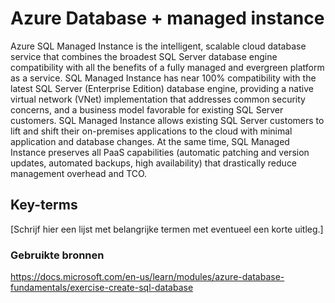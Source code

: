 # Azure Database + managed instance


Azure SQL Managed Instance is the intelligent, scalable cloud database service that combines the broadest SQL Server database engine compatibility with all the benefits of a fully managed and evergreen platform as a service. SQL Managed Instance has near 100% compatibility with the latest SQL Server (Enterprise Edition) database engine, providing a native virtual network (VNet) implementation that addresses common security concerns, and a business model favorable for existing SQL Server customers. SQL Managed Instance allows existing SQL Server customers to lift and shift their on-premises applications to the cloud with minimal application and database changes. At the same time, SQL Managed Instance preserves all PaaS capabilities (automatic patching and version updates, automated backups, high availability) that drastically reduce management overhead and TCO.

## Key-terms
[Schrijf hier een lijst met belangrijke termen met eventueel een korte uitleg.]

### Gebruikte bronnen
https://docs.microsoft.com/en-us/learn/modules/azure-database-fundamentals/exercise-create-sql-database